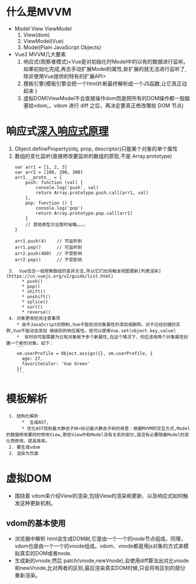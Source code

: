 # 什么是MVVM
 * Model View ViewModel
   1. View(dom)
   2. ViewModel<dom listeners data Bindings>(Vue)
   3. Model(Plain JavaScript Objects)
 * Vue2 MVVM几大要素
   1. 响应式(观察者模式)<Vue是对初始化时Model中的以有的数据进行监听。如果初始化完成,再去手动扩展Model的属性,新扩展的就无法进行监听了,除非使用Vue提供的特有的扩展API>
   2. 模板引擎(模板引擎会把一个html片断最终解析成一个JS函数,让它真正动起来
   )
   3. 虚拟DOM(ViewModel不会直接操作dom而是把所有的DOM操作都一股脑塞给vdom,，vdom 进行 diff 之后，再决定要真正修改哪些 DOM 节点)
 # 响应式[深入响应式原理](https://cn.vuejs.org/v2/guide/reactivity.html)  
   1. Object.defineProperty(obj, prop, descriptor)只能某个对象的单个属性
   2. 数组的变化监听(直接修改要监听的数组的原型,不是 Array.prototype)
      ```
      var arr1 = [1, 2, 3]
      var arr2 = [100, 200, 300]
      arr1.__proto__ = {
          push: function (val) {
              console.log('push', val)
              return Array.prototype.push.call(arr1, val)
          },
          pop: function () {
              console.log('pop')
              return Array.prototype.pop.call(arr1)
          }
          // 其他原型方法暂时省略。。。。
      }
      
      arr1.push(4)    // 可监听到
      arr1.pop()      // 可监听到
      arr2.push(400)  // 不受影响
      arr2.pop()      // 不受影响
      ``` 
     3.  Vue包含一组观察数组的变异方法,所以它们也将触发视图更新[列表渲染](https://cn.vuejs.org/v2/guide/list.html)
          * push()
          * pop()
          * shift()
          * unshift()
          * splice()
          * sort()
          * reverse()
     4. 对象更改检测注意事项
        * 由于JavaScript的限制,Vue不能检测对象属性的添加或删除。对于已经创建的实例,Vue不能动态添加 根级别的响应属性。但可以使用Vue.set(object.key,value)   
        *  有时你可能需要为已有对象赋予多个新属性,在这个情况下，你应该用两个对象属性创建一个新的对象。如下：
        ```
        vm.userProfile = Object.assign({}, vm.userProfile, {
          age: 27,
          favoriteColor: 'Vue Green'
        })
        ```
   # 模板解析 
     1. 结构化解析
          *  生成AST,
          * 优化AST找到最大静态子树<标记最大静态子树的用意：根据MVVM的交互方式,Model的数据修改要同时修改View,那些View中和Model没有关系的部分,就没有必要随着Model的变化而修改。提高效率。
     2. 要生成vdom
     3. 渲染为页面 
  # 虚拟DOM
   * 围绕着 vdom来介绍View的渲染,包括View的渲染和更新、以及响应式如何触发这种更新机制。
   ## vdom的基本使用
   * 浏览器中解析 html会生成DOM树,它是由一个一个的node节点组成。同理，vdom也是由一个一个的vnode组成。vdom、vnode都是用js对象的方式来模拟真实的DOM或者node.
   * 生成新的vnode,然后 patch(vnode,newVnode),会使用diff算法出对比vnode和newVnode,比对两者的区别,最后渲染真实DOM时候,只会将有区别的部分重新渲染。           